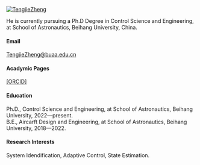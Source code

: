 

[![TengjieZheng](https://img.shields.io/badge/TengjieZheng-github-blue?logo=github)](https://github.com/TengjieZheng)

He is currently pursuing a Ph.D Degree in Control Science and Engineering, at School of Astronautics, Beihang University, China.

#### Email
TengjieZheng@buaa.edu.cn

#### Acadymic Pages
[[ORCID]](https://orcid.org/0009-0004-8548-5146)

#### Education
Ph.D.,  Control Science and Engineering, at School of Astronautics, Beihang University, 2022—present.\
B.E., Aircarft Design and Engineering, at School of Astronautics, Beihang University, 2018—2022.

#### Research Interests
System Idendification, Adaptive Control, State Estimation.

